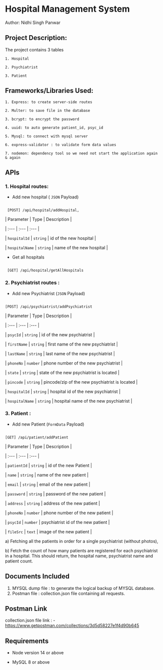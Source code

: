 # Hospital Management System



Author: Nidhi Singh Panwar



## Project Description:

 

The project contains 3 tables



    1. Hospital

    2. Psychiatrist

    3. Patient



## Frameworks/Libraries Used:

    1. Express: to create server-side routes

    2. Multer: to save file in the database

    3. bcrypt: to encrypt the password

    4. uuid: to auto generate patient_id, psyc_id 

    5. Mysql: to connect with mysql server

    6. express-validator : to validate form data values

    7. nodemon: dependency tool so we need not start the application again & again  



## APIs



### 1. Hospital routes:

- Add new hospital ( `JSON` Payload)

```

 [POST] /api/hospital/addHospital,

```



| Parameter | Type | Description |

| :--- | :--- | :--- |

| `hospitalId`   | `string` | id of the new hospital   |

| `hospitalName` | `string` | name of the new hospital |



- Get all hospitals

```

 [GET] /api/hospital/getAllHospitals

```

### 2. Psychiatrist routes : 

- Add new Psychiatrist (`JSON` Payload)

```

[POST] /api/psychiatrist/addPsychiatrist

```

| Parameter | Type | Description |

| :--- | :--- | :--- |

| `psycId`   | `string` | id of the new psychiatrist   |

| `firstName`   | `string` | first name of the new psychiatrist   |

| `lastName` | `string` | last name  of the new psychiatrist |

| `phoneNo` | `number` | phone number  of the new psychiatrist |

| `state` | `string` | state of the new psychiatrist is located |

| `pincode` | `string` | pincode/zip of the new psychiatrist is located |

| `hospitalId` | `string` | hospital id of the new psychiatrist |

| `hospitalName` | `string` | hospital name of the new psychiatrist |



### 3. Patient :

- Add new Patient (`FormData` Payload)

``` 

[GET] /api/patient/addPatient

```

| Parameter | Type | Description |

| :--- | :--- | :--- |

| `patientId`   | `string` | id of the new Patient   |

| `name`   | `string` |  name of the new patient   |

| `email`   | `string` |  email of the new patient   |

| `password`   | `string` |  password of the new patient   |

| `address`   | `string` |  address of the new patient   |

| `phoneNo`   | `number` |  phone number of the new patient   |

| `psycId`   | `number` |  psychiatrist id of the new patient   |

| `fileSrc`   | `text` |  image of the new patient   |



 a) Fetching all the patients in order for a single psychiatrist (without photos), 



 b) Fetch the count of how many patients are registered for each psychiatrist in a hospital. This should return, the hospital name, psychiatrist name and patient count.


## Documents Included

1. MYSQL dump file : to generate the logical backup of MYSQL database.  
2. Postman file : collection.json file containing all requests.

## Postman Link
collection.json file link :
-https://www.getpostman.com/collections/3d5d58227e1f4d90b645


## Requirements

- Node version 14 or above

- MySQL 8 or above



